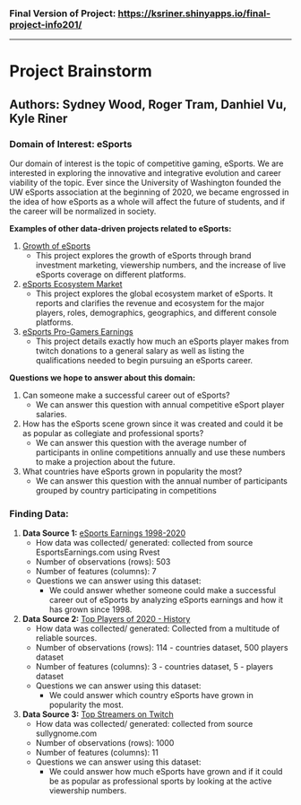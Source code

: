 ### Final Version of Project: https://ksriner.shinyapps.io/final-project-info201/
----------------------------------------------------------------------------------------------------
# Project Brainstorm
## Authors: Sydney Wood, Roger Tram, Danhiel Vu, Kyle Riner

### Domain of Interest: eSports

Our domain of interest is the topic of competitive gaming, eSports. We are interested in exploring the innovative and integrative evolution and career viability of the topic. Ever since the University of Washington founded the UW eSports association at the beginning of 2020, we became engrossed in the idea of how eSports as a whole will affect the future of students, and if the career will be normalized in society.

**Examples of other data-driven projects related to eSports:**
1. [Growth of eSports](https://influencermarketinghub.com/growth-of-esports-stats/#:~:text=eSports%20Viewership%20is%20Growing,-Since%202016%2C%20there&text=Between%202018%20and%202019%2C%20there,the%20total%20audience%20443%20million.&text=So%2C%20the%20total%20audience%20size,half%20a%20billion%20eSports%20followers)
    - This project explores the growth of eSports through brand investment marketing, viewership numbers, and the increase of live eSports coverage on different platforms.
2. [eSports Ecosystem Market](https://www.businessinsider.com/esports-ecosystem-market-report#:~:text=That%20growing%20revenue%20comes%20from,%25%20in%202017%2C%20per%20Newzoo)
    - This project explores the global ecosystem market of eSports. It reports and clarifies the revenue and ecosystem for the major players, roles, demographics, geographics, and different console platforms.
3. [eSports Pro-Gamers Earnings](https://medium.com/super-jump/esports-pro-gamers-how-much-do-they-earn-f03a1d047190)
    - This project details exactly how much an eSports player makes from twitch donations to a general salary as well as listing the qualifications needed to begin pursuing an eSports career.

**Questions we hope to answer about this domain:**
1. Can someone make a successful career out of eSports?
    - We can answer this question with annual competitive eSport player salaries.
2. How has the eSports scene grown since it was created and could it be as popular as collegiate and professional sports?
    - We can answer this question with the average number of participants in online competitions annually and use these numbers to make a projection about the future.
3. What countries have eSports grown in popularity the most?
    - We can answer this question with the annual number of participants grouped by country participating in competitions

### Finding Data:
1. **Data Source 1:** [eSports Earnings 1998-2020](https://www.kaggle.com/rankirsh/esports-earnings)
    - How data was collected/ generated: collected from source EsportsEarnings.com using Rvest
    - Number of observations (rows): 503
    - Number of features (columns): 7
    - Questions we can answer using this dataset:
      - We could answer whether someone could make a successful career out of eSports by analyzing eSports earnings and how it has grown since 1998.
2. **Data Source 2:** [Top Players of 2020 - History](https://www.esportsearnings.com/history)
    - How data was collected/ generated: Collected from a multitude of reliable sources.
    - Number of observations (rows): 114 - countries dataset,  500 players dataset
    - Number of features (columns): 3 - countries dataset,  5 - players dataset
    - Questions we can answer using this dataset:
      - We could answer which country eSports have grown in popularity the most.
3. **Data Source 3:** [Top Streamers on Twitch](https://www.kaggle.com/aayushmishra1512/twitchdata)
    - How data was collected/ generated: collected from source sullygnome.com
    - Number of observations (rows): 1000
    - Number of features (columns): 11
    - Questions we can answer using this dataset:
      - We could answer how much eSports have grown and if it could be as popular as professional sports by looking at the active viewership numbers.
